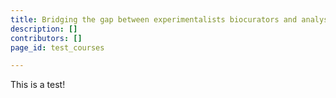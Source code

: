 ```yaml
---
title: Bridging the gap between experimentalists biocurators and analysis tool providers.
description: []
contributors: []
page_id: test_courses

---
```


This is a test!
